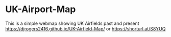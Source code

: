 # UK-Airport-Map
This is a simple webmap showing UK Airfields past and present
https://djrogers2416.github.io/UK-Airfield-Map/
or
https://shorturl.at/S8YUQ
